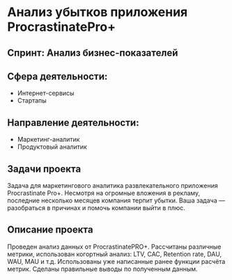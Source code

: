 # Анализ убытков приложения ProcrastinatePro+

## Спринт: Анализ бизнес-показателей

## Сфера деятельности: 
- Интернет-сервисы
- Стартапы

## Направление деятельности:
- Маркетинг-аналитик
- Продуктовый аналитик

## Задачи проекта

Задача для маркетингового аналитика развлекательного приложения Procrastinate Pro+. 
Несмотря на огромные вложения в рекламу, последние несколько месяцев компания терпит убытки. 
Ваша задача — разобраться в причинах и помочь компании выйти в плюс.

## Описание проекта

Проведен анализ данных от ProcrastinatePRO+.
Рассчитаны различные метрики, использован когортный анализ: LTV, CAC, Retention rate, DAU, WAU, MAU и т.д. 
Использованы уже написанные ранее функции расчёта метрик. Сделаны правильные выводы по полученным данным.